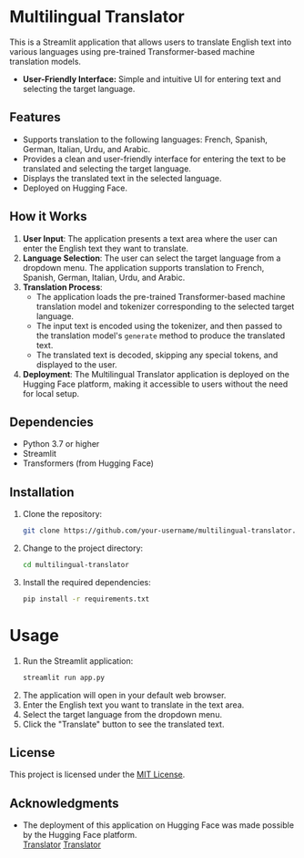 # Multilingual Translator

This is a Streamlit application that allows users to translate English text into various languages using pre-trained Transformer-based machine translation models.
- **User-Friendly Interface:** Simple and intuitive UI for entering text and selecting the target language.

## Features

- Supports translation to the following languages: French, Spanish, German, Italian, Urdu, and Arabic.
- Provides a clean and user-friendly interface for entering the text to be translated and selecting the target language.
- Displays the translated text in the selected language.
- Deployed on Hugging Face.

## How it Works

1. **User Input**: The application presents a text area where the user can enter the English text they want to translate.
2. **Language Selection**: The user can select the target language from a dropdown menu. The application supports translation to French, Spanish, German, Italian, Urdu, and Arabic.
3. **Translation Process**:
   - The application loads the pre-trained Transformer-based machine translation model and tokenizer corresponding to the selected target language.
   - The input text is encoded using the tokenizer, and then passed to the translation model's `generate` method to produce the translated text.
   - The translated text is decoded, skipping any special tokens, and displayed to the user.
4. **Deployment**: The Multilingual Translator application is deployed on the Hugging Face platform, making it accessible to users without the need for local setup.

## Dependencies

- Python 3.7 or higher
- Streamlit
- Transformers (from Hugging Face)

## Installation

1. Clone the repository:

   ```bash
   git clone https://github.com/your-username/multilingual-translator.git
2. Change to the project directory:
   ```bash
   cd multilingual-translator
3. Install the required dependencies:
   ```bash
   pip install -r requirements.txt
#  Usage

1. Run the Streamlit application:
   ```bash
   streamlit run app.py
2. The application will open in your default web browser.
3. Enter the English text you want to translate in the text area.
4. Select the target language from the dropdown menu.
5. Click the "Translate" button to see the translated text.

## License

This project is licensed under the [MIT License](LICENSE).

## Acknowledgments
- The deployment of this application on Hugging Face was made possible by the Hugging Face platform.
  <br>
[Translator](https://huggingface.co/spaces/Safwanahmad619/Language-Translator)
[Translator](https://huggingface.co/spaces/Safwanahmad619/Language-Translator)



